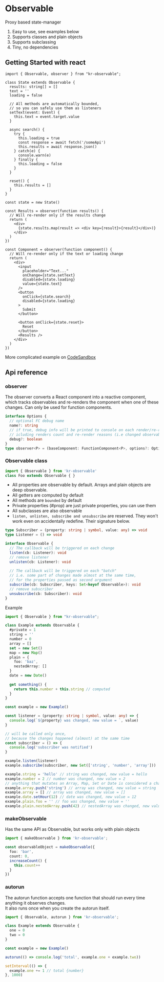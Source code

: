 # Observable
Proxy based state-manager 
1. Easy to use, see examples below
2. Supports classes and plain objects
3. Supports subclassing
4. Tiny, no dependencies

## Getting Started with react
```tsx
import { Observable, observer } from "kr-observable";

class State extends Observable {
  results: string[] = []
  text = ''
  loading = false
  
  // All methods are automatically bounded, 
  // so you can safely use them as listeners
  setText(event: Event) {
    this.text = event.target.value
  }
  
  async search() {
    try {
      this.loading = true
      const response = await fetch('/someApi')
      this.results = await response.json()
    } catch(e) {
      console.warn(e)
    } finally {
      this.loading = false
    }
  }
  
  reset() {
    this.results = []
  }
}

const state = new State()

const Results = observer(function results() {
  // Will re-render only if the results change
  return (
    <div>
      {state.results.map(result => <div key={result}>{result}</div>)}
    </div>
  )
})

const Component = observer(function component() {
  // Will re-render only if the text or loading change
  return (
    <div>
      <input 
        placeholder="Text..." 
        onChange={state.setText}
        disabled={state.loading}
        value={state.text}
      />
      <button 
        onClick={state.search}
        disabled={state.loading}
      >
        Submit
      </button>
      
      <button onClick={state.reset}> 
        Reset
      </button>
      <Results />
    </div>
  )
})
```
More complicated example on [CodeSandbox](https://codesandbox.io/p/sandbox/v7zf47)

## Api reference

### observer
The observer converts a React component into a reactive component, which tracks observables and re-renders the component when one of these changes. 
Can only be used for function components.<br />
```typescript
interface Options {
  // optional FC debug name
  name?: string
  // if true, debug info will be printed to console on each render/re-render
  // icluding renders count and re-render reasons (i.e changed observables)
  debug?: boolean 
}
type observer<P> = (baseComponent: FunctionComponent<P>, options?: Options) => FunctionComponent<P>
```

### Observable class
```typescript
import { Observable } from 'kr-observable'
class Foo extends Observable { }
```
- All properties are observable by default. Arrays and plain objects are deep observable.
- All getters are computed by default
- All methods are `bounded` by default
- Private properties (#prop) are just private properties, you can use them
- All subclasses are also observable
- `listen, unlisten, subscribe and unsubscribe` are reserved. They won't work even on accidentally redefine. 
Their signature below.
```typescript
type Subscriber = (property: string | symbol, value: any) => void
type Listener = () => void

interface Observable {
  // The callback will be triggered on each change
  listen(cb: Listener): void
  // remove listener
  unlisten(cb: Listener): void
  
  // The callback will be triggered on each "batch" 
  // i.e. some part of changes made almost at the same time,
  // for the properties passed as second argument
  subscribe(cb: Subscriber, keys: Set<keyof Observable>): void
  // remove subscriber
  unsubscribe(cb: Subscriber): void
}
```
Example
```typescript
import { Observable } from "kr-observable";

class Example extends Observable {
  #private = 1 
  string = ''
  number = 0 
  array = [] 
  set = new Set() 
  map = new Map()
  plain = {
    foo: 'baz', 
    nestedArray: [] 
  } 
  date = new Date() 
  
  get something() {
    return this.number + this.string // computed 
  }
}

const example = new Example() 

const listener = (property: string | symbol, value: any) => {
  console.log(`${property} was changed, new value = `, value)
}

// will be called only once, 
// because the changes happened (almost) at the same time 
const subscriber = () => {
  console.log('subscriber was notified')
}

example.listen(listener)
example.subscribe(subscriber, new Set(['string', 'number', 'array'])) 

example.string = 'hello' // string was changed, new value = hello 
example.number = 2 // number was changed, new value = 2 
// anything that mutates an Array, Map, Set or Date is considered a change
example.array.push('string') // array was changed, new value = string 
example.array = [] // array was changed, new value = [] 
example.date.setHour(12) // date was changed, new value = 12
example.plain.foo = '' // foo was changed, new value = ''
example.plain.nestedArray.push(42) // nestedArray was changed, new value = 42
```

### makeObservable
Has the same API as Observable, but works only with plain objects
```typescript
import { makeObservable } from 'kr-observable';

const observableObject = makeObservable({ 
  foo: 'bar',
  count: 0,
  increaseCount() {
    this.count++
  }
})
```

### autorun
The autorun function accepts one function that should run every time anything it observes changes. <br /> 
It also runs once when you create the autorun itself.
```typescript
import { Observable, autorun } from 'kr-observable';

class Example extends Observable {
  one = 0
  two = 0
}

const example = new Example()

autorun(() => console.log('total', example.one + example.two))

setInterval(() => {
  example.one += 1 // total {number}
}, 1000)
```

